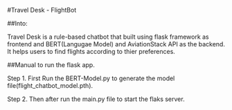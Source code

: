 #Travel Desk - FlightBot

##Into:

Travel Desk is a rule-based chatbot that built using flask framework as frontend and BERT(Langugae Model) and AviationStack API as 
the backend. It helps users to find flights according to thier preferences.

##Manual to run the flask app.

Step 1. First Run the BERT-Model.py to generate the model file(flight_chatbot_model.pth).

Step 2. Then after run the main.py file to start the flaks server.
